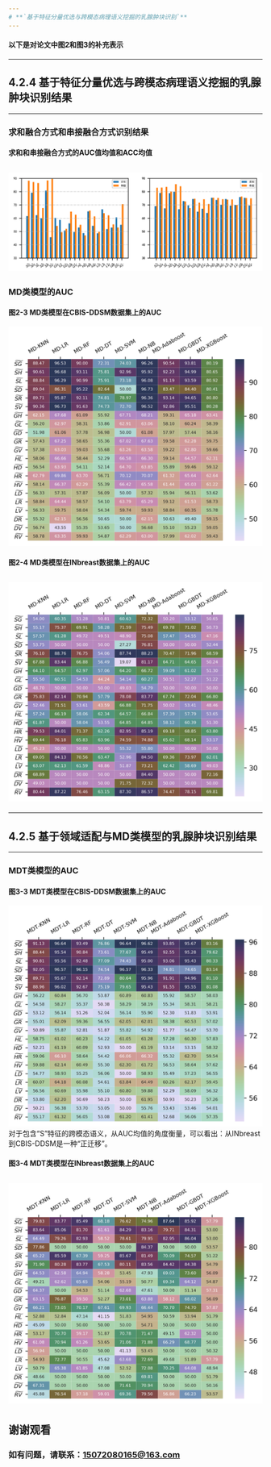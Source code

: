 ```yaml
---
# **`基于特征分量优选与跨模态病理语义挖掘的乳腺肿块识别`**
---
```

#### 以下是对论文中图2和图3的补充表示
---
## 4.2.4 基于特征分量优选与跨模态病理语义挖掘的乳腺肿块识别结果
---
### 求和融合方式和串接融合方式识别结果
#### 求和和串接融合方式的AUC值均值和ACC均值
![](https://github.com/CVNLP/codes-of-our-lab/blob/master/Tian/experiment_result/SUM_concate_AUC_Acc.png)
---
### MD类模型的AUC
#### 图2-3 MD类模型在CBIS-DDSM数据集上的AUC
![](https://github.com/CVNLP/codes-of-our-lab/blob/master/Tian/experiment_result/figure_auc2_3.png)
#### 图2-4 MD类模型在INbreast数据集上的AUC
![](https://github.com/CVNLP/codes-of-our-lab/blob/master/Tian/experiment_result/figure_auc2_5.png)
---
---
## 4.2.5 基于领域适配与MD类模型的乳腺肿块识别结果
---
### MDT类模型的AUC
#### 图3-3 MDT类模型在CBIS-DDSM数据集上的AUC
![](https://github.com/CVNLP/codes-of-our-lab/blob/master/Tian/experiment_result/figure_auc3_3.png)
对于包含“S”特征的跨模态语义，从AUC均值的角度衡量，可以看出：从INbreast到CBIS-DDSM是一种“正迁移”。
#### 图3-4 MDT类模型在INbreast数据集上的AUC
![](https://github.com/CVNLP/codes-of-our-lab/blob/master/Tian/experiment_result/figure_auc3_4.png)
---

## 谢谢观看
### 如有问题，请联系：15072080165@163.com
